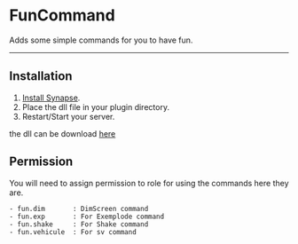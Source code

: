 # FunCommand
Adds some simple commands for you to have fun.

***
## Installation
1. [Install Synapse](https://github.com/SynapseSL/Synapse/wiki#hosting-guides).
2. Place the dll file in your plugin directory.
3. Restart/Start your server.

the dll can be download [here](https://github.com/antoniofo/FunCommand/releases/)
## Permission
You will need to assign permission to role for using the commands here they are.

```
- fun.dim       : DimScreen command
- fun.exp       : For Exemplode command
- fun.shake     : For Shake command
- fun.vehicule  : For sv command
```
